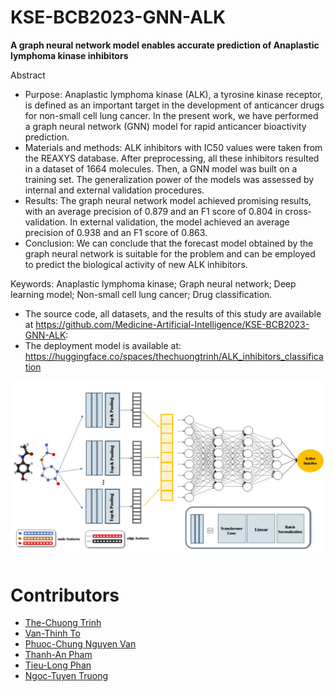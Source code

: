 # KSE-BCB2023-GNN-ALK

**A graph neural network model enables accurate prediction of Anaplastic lymphoma kinase inhibitors**

Abstract
- Purpose: Anaplastic lymphoma kinase (ALK), a tyrosine kinase receptor, is defined as an important target in the development of anticancer drugs for non-small cell lung cancer. In the present work, we have performed a graph neural network (GNN) model for rapid anticancer bioactivity prediction.
- Materials and methods: ALK inhibitors with IC50 values were taken from the REAXYS database. After preprocessing, all these inhibitors resulted in a dataset of 1664 molecules. Then, a GNN model was built on a training set. The generalization power of the models was assessed by internal and external validation procedures.
- Results: The graph neural network model achieved promising results, with an average precision of 0.879 and an F1 score of 0.804 in cross-validation. In external validation, the model achieved an average precision of 0.938 and an F1 score of 0.863.
- Conclusion: We can conclude that the forecast model obtained by the graph neural network is suitable for the problem and can be employed to predict the biological activity of new ALK inhibitors. 

Keywords: Anaplastic lymphoma kinase; Graph neural network; Deep learning model; Non-small cell lung cancer; Drug classification.

- The source code, all datasets, and the results of this study are available at https://github.com/Medicine-Artificial-Intelligence/KSE-BCB2023-GNN-ALK: 
- The deployment model is available at: https://huggingface.co/spaces/thechuongtrinh/ALK_inhibitors_classification


![screenshot](./Image/Fig3.jpg)

# Contributors
- [The-Chuong Trinh](https://trinhthechuong.github.io/)
- [Van-Thinh To](https://thinhump.github.io/)
- [Phuoc-Chung Nguyen Van](https://www.facebook.com/chung.nguyenvanphuoc.9)
- [Thanh-An Pham](https://github.com/anpham2209)
- [Tieu-Long Phan](https://tieulongphan.github.io/)
- [Ngoc-Tuyen Truong](https://scholar.google.com/citations?hl=vi&user=qx3eMsIAAAAJ)